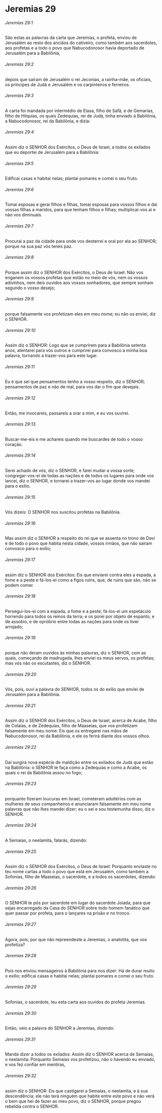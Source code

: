 # Jeremias 29

###### Jeremias 29:1

São estas as palavras da carta que Jeremias, o profeta, enviou de Jerusalém ao resto dos anciãos do cativeiro, como também aos sacerdotes, aos profetas e a todo o povo que Nabucodonosor havia deportado de Jerusalém para a Babilônia,

###### Jeremias 29:2

depois que saíram de Jerusalém o rei Jeconias, a rainha-mãe, os oficiais, os príncipes de Judá e Jerusalém e os carpinteiros e ferreiros.

###### Jeremias 29:3

A carta foi mandada por intermédio de Elasa, filho de Safã, e de Gemarias, filho de Hilquias, os quais Zedequias, rei de Judá, tinha enviado à Babilônia, a Nabucodonosor, rei da Babilônia, e dizia:

###### Jeremias 29:4

Assim diz o SENHOR dos Exércitos, o Deus de Israel, a todos os exilados que eu deportei de Jerusalém para a Babilônia:

###### Jeremias 29:5

Edificai casas e habitai nelas; plantai pomares e comei o seu fruto.

###### Jeremias 29:6

Tomai esposas e gerai filhos e filhas, tomai esposas para vossos filhos e dai vossas filhas a maridos, para que tenham filhos e filhas; multiplicai-vos aí e não vos diminuais.

###### Jeremias 29:7

Procurai a paz da cidade para onde vos desterrei e orai por ela ao SENHOR; porque na sua paz vós tereis paz.

###### Jeremias 29:8

Porque assim diz o SENHOR dos Exércitos, o Deus de Israel: Não vos enganem os vossos profetas que estão no meio de vós, nem os vossos adivinhos, nem deis ouvidos aos vossos sonhadores, que sempre sonham segundo o vosso desejo;

###### Jeremias 29:9

porque falsamente vos profetizam eles em meu nome; eu não os enviei, diz o SENHOR.

###### Jeremias 29:10

Assim diz o SENHOR: Logo que se cumprirem para a Babilônia setenta anos, atentarei para vós outros e cumprirei para convosco a minha boa palavra, tornando a trazer-vos para este lugar.

###### Jeremias 29:11

Eu é que sei que pensamentos tenho a vosso respeito, diz o SENHOR; pensamentos de paz e não de mal, para vos dar o fim que desejais.

###### Jeremias 29:12

Então, me invocareis, passareis a orar a mim, e eu vos ouvirei.

###### Jeremias 29:13

Buscar-me-eis e me achareis quando me buscardes de todo o vosso coração.

###### Jeremias 29:14

Serei achado de vós, diz o SENHOR, e farei mudar a vossa sorte; congregar-vos-ei de todas as nações e de todos os lugares para onde vos lancei, diz o SENHOR, e tornarei a trazer-vos ao lugar donde vos mandei para o exílio.

###### Jeremias 29:15

Vós dizeis: O SENHOR nos suscitou profetas na Babilônia.

###### Jeremias 29:16

Mas assim diz o SENHOR a respeito do rei que se assenta no trono de Davi e de todo o povo que habita nesta cidade, vossos irmãos, que não saíram convosco para o exílio;

###### Jeremias 29:17

assim diz o SENHOR dos Exércitos: Eis que enviarei contra eles a espada, a fome e a peste e fá-los-ei como a figos ruins, que, de ruins que são, não se podem comer.

###### Jeremias 29:18

Persegui-los-ei com a espada, a fome e a peste; fá-los-ei um espetáculo horrendo para todos os reinos da terra; e os porei por objeto de espanto, e de assobio, e de opróbrio entre todas as nações para onde os tiver arrojado;

###### Jeremias 29:19

porque não deram ouvidos às minhas palavras, diz o SENHOR, com as quais, começando de madrugada, lhes enviei os meus servos, os profetas; mas vós não os escutastes, diz o SENHOR.

###### Jeremias 29:20

Vós, pois, ouvi a palavra do SENHOR, todos os do exílio que enviei de Jerusalém para a Babilônia.

###### Jeremias 29:21

Assim diz o SENHOR dos Exércitos, o Deus de Israel, acerca de Acabe, filho de Colaías, e de Zedequias, filho de Maaseias, que vos profetizam falsamente em meu nome: Eis que os entregarei nas mãos de Nabucodonosor, rei da Babilônia, e ele os ferirá diante dos vossos olhos.

###### Jeremias 29:22

Daí surgirá nova espécie de maldição entre os exilados de Judá que estão na Babilônia: o SENHOR te faça como a Zedequias e como a Acabe, os quais o rei da Babilônia assou no fogo;

###### Jeremias 29:23

porquanto fizeram loucuras em Israel, cometeram adultérios com as mulheres de seus companheiros e anunciaram falsamente em meu nome palavras que não lhes mandei dizer; eu o sei e sou testemunha disso, diz o SENHOR.

###### Jeremias 29:24

A Semaías, o neelamita, falarás, dizendo:

###### Jeremias 29:25

Assim diz o SENHOR dos Exércitos, o Deus de Israel: Porquanto enviaste no teu nome cartas a todo o povo que está em Jerusalém, como também a Sofonias, filho de Maaseias, o sacerdote, e a todos os sacerdotes, dizendo:

###### Jeremias 29:26

O SENHOR te pôs por sacerdote em lugar do sacerdote Joiada, para que sejas encarregado da Casa do SENHOR sobre todo homem fanático que quer passar por profeta, para o lançares na prisão e no tronco.

###### Jeremias 29:27

Agora, pois, por que não repreendeste a Jeremias, o anatotita, que vos profetiza?

###### Jeremias 29:28

Pois nos enviou mensageiros à Babilônia para nos dizer: Há de durar muito o exílio; edificai casas e habitai nelas; plantai pomares e comei o seu fruto.

###### Jeremias 29:29

Sofonias, o sacerdote, leu esta carta aos ouvidos do profeta Jeremias.

###### Jeremias 29:30

Então, veio a palavra do SENHOR a Jeremias, dizendo:

###### Jeremias 29:31

Manda dizer a todos os exilados: Assim diz o SENHOR acerca de Semaías, o neelamita: Porquanto Semaías vos profetizou, não o havendo eu enviado, e vos fez confiar em mentiras,

###### Jeremias 29:32

assim diz o SENHOR: Eis que castigarei a Semaías, o neelamita, e à sua descendência; ele não terá ninguém que habite entre este povo e não verá o bem que hei de fazer ao meu povo, diz o SENHOR, porque pregou rebeldia contra o SENHOR.

